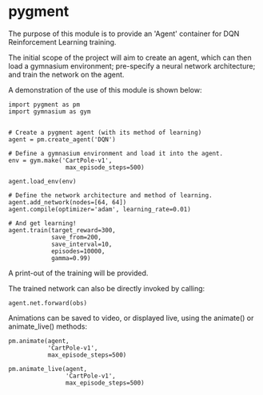 # pygment

The purpose of this module is to provide an 'Agent' container for DQN Reinforcement Learning training.

The initial scope of the project will aim to create an agent, which can then load a gymnasium environment; pre-specify a neural network architecture; and train the network on the agent.

A demonstration of the use of this module is shown below:

```
import pygment as pm
import gymnasium as gym


# Create a pygment agent (with its method of learning)
agent = pm.create_agent('DQN')

# Define a gymnasium environment and load it into the agent.
env = gym.make('CartPole-v1', 
                max_episode_steps=500)

agent.load_env(env)

# Define the network architecture and method of learning.
agent.add_network(nodes=[64, 64])
agent.compile(optimizer='adam', learning_rate=0.01)

# And get learning!
agent.train(target_reward=300, 
            save_from=200, 
            save_interval=10,
            episodes=10000,
            gamma=0.99)
```
A print-out of the training will be provided.

The trained network can also be directly invoked by calling:
```
agent.net.forward(obs)
```

Animations can be saved to video, or displayed live, using the animate() or animate_live() methods:
```
pm.animate(agent,
           'CartPole-v1',
           max_episode_steps=500)

pm.animate_live(agent,
                'CartPole-v1',
                max_episode_steps=500)
```
